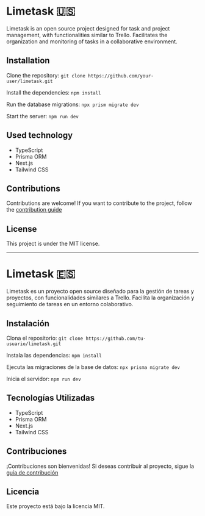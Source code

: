 # Limetask 🇺🇸

Limetask is an open source project designed for task and project management, with functionalities similar to Trello. Facilitates the organization and monitoring of tasks in a collaborative environment.

## Installation

Clone the repository:
`git clone https://github.com/your-user/limetask.git`

Install the dependencies:
`npm install`

Run the database migrations:
`npx prism migrate dev`

Start the server:
`npm run dev`

## Used technology

* TypeScript
* Prisma ORM
* Next.js
* Tailwind CSS

## Contributions

Contributions are welcome! If you want to contribute to the project, follow the [contribution guide](./CONTRIBUTING.md)

## License

This project is under the MIT license.

---

# Limetask 🇪🇸

Limetask es un proyecto open source diseñado para la gestión de tareas y proyectos, con funcionalidades similares a Trello. Facilita la organización y seguimiento de tareas en un entorno colaborativo.

## Instalación

Clona el repositorio:
`git clone https://github.com/tu-usuario/limetask.git`

Instala las dependencias:
`npm install`

Ejecuta las migraciones de la base de datos:
`npx prisma migrate dev`

Inicia el servidor:
`npm run dev`

## Tecnologías Utilizadas

* TypeScript
* Prisma ORM
* Next.js
* Tailwind CSS

## Contribuciones

¡Contribuciones son bienvenidas! Si deseas contribuir al proyecto, sigue la [guía de contribución](./CONTRIBUTING.md)

## Licencia

Este proyecto está bajo la licencia MIT.
